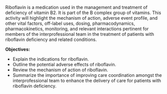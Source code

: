 Riboflavin is a medication used in the management and treatment of deficiency of vitamin B2. It is part of the B complex group of vitamins. This activity will highlight the mechanism of action, adverse event profile, and other vital factors, off-label uses, dosing, pharmacodynamics, pharmacokinetics, monitoring, and relevant interactions pertinent for members of the interprofessional team in the treatment of patients with riboflavin deficiency and related conditions.

**Objectives:**
- Explain the indications for riboflavin.
- Outline the potential adverse effects of riboflavin.
- Review the mechanism of action of riboflavin.
- Summarize the importance of improving care coordination amongst the interprofessional team to enhance the delivery of care for patients with riboflavin deficiency.